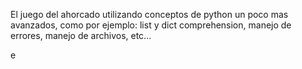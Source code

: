 El juego del ahorcado utilizando conceptos de python un poco
mas avanzados, como por ejemplo: list y dict comprehension,
manejo de errores, manejo de archivos, etc...

e
